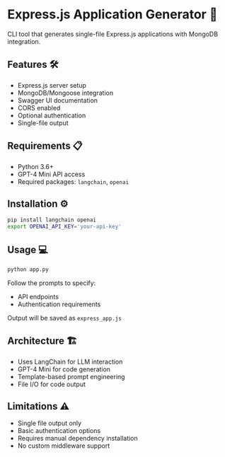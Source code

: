 # Express.js Application Generator 🚀

CLI tool that generates single-file Express.js applications with MongoDB integration.

## Features 🛠️

- Express.js server setup
- MongoDB/Mongoose integration
- Swagger UI documentation
- CORS enabled
- Optional authentication
- Single-file output

## Requirements 📋

- Python 3.6+
- GPT-4 Mini API access
- Required packages: `langchain`, `openai`

## Installation ⚙️

```bash
pip install langchain openai
export OPENAI_API_KEY='your-api-key'
```

## Usage 💻

```bash
python app.py
```

Follow the prompts to specify:
- API endpoints
- Authentication requirements

Output will be saved as `express_app.js`

## Architecture 🏗️

- Uses LangChain for LLM interaction
- GPT-4 Mini for code generation
- Template-based prompt engineering
- File I/O for code output

## Limitations ⚠️

- Single file output only
- Basic authentication options
- Requires manual dependency installation
- No custom middleware support
